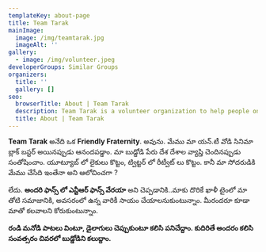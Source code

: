 ```yaml
---
templateKey: about-page
title: Team Tarak
mainImage:
  image: /img/teamtarak.jpg
  imageAlt: ''
gallery:
  - image: /img/volunteer.jpeg
developerGroups: Similar Groups
organizers:
  title: ''
  gallery: []
seo:
  browserTitle: About | Team Tarak
  description: Team Tarak is a volunteer organization to help people on need.
  title: About | Team Tarak
---
```

**Team Tarak** అనేది ఒక **Friendly Fraternity**. అవును. మేము మా యన్.టీ వోడి సినిమా బ్లాక్ బస్టర్ అయినప్పుడు ఆనందపడ్డాం. మా బుడ్డోడి పేరు దేశ దేశాల వ్యాప్తి చెందినప్పుడు సంతోషించాం. యూట్యూబ్ లో లైకులు కొట్టం, ట్విట్టర్ లో రీట్వీట్ లు కొట్టం. కానీ మా సోదరుడికి మేము చేసేది ఇంతేనా అని ఆలోచించగా ? 



లేదు. **అందరి ఫాన్స్ లో ఎన్టీఆర్ ఫాన్స్ వేరయా** అని చెప్పడానికి..మాకు దొరికే ఖాళీ టైంలో మా తోటి సమాజానికి, అవసరంలో ఉన్న వారికీ సాయం చేయాలనుకుంటున్నాం. మీరందరూ కూడా మాతో కలవాలని కోరుకుంటున్నాం. 



**రండి మనోడి పాటలు వింటూ, డైలాగులు చెప్పుకుంటూ కలిసి పనిచేద్దాం. కుదిరితే అందరం కలిసి సంవత్సరం చివరలో బుడ్డోడిని కలుద్దాం.**

